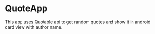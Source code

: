 # QuoteApp
This app uses Quotable api to get random quotes and show it in android card view with author name.
